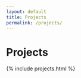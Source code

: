 ```yaml
---
layout: default
title: Projects
permalink: /projects/
---
```


<h1>Projects</h1>
{% include projects.html %}
